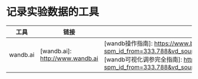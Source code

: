 # 记录实验数据的工具

|  工具   | 链接  | 使用教程|
|  ----  | ----  |  ----  |
| wandb.ai  | [wandb.ai]: http://www.wandb.ai  |[wandb操作指南]: https://www.bilibili.com/video/BV17A41167WX/?spm_id_from=333.788&vd_source=194b3e51914a9ddf37370d8009c00511   [wandb可视化调参完全指南]: https://www.bilibili.com/video/BV1rM411Y7nZ/?spm_id_from=333.788&vd_source=194b3e51914a9ddf37370d8009c00511 |
